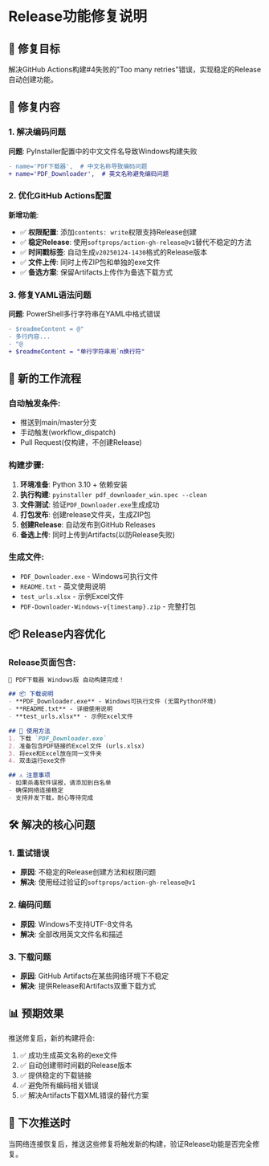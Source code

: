 # Release功能修复说明

## 🎯 **修复目标**
解决GitHub Actions构建#4失败的"Too many retries"错误，实现稳定的Release自动创建功能。

## 🔧 **修复内容**

### 1. 解决编码问题
**问题**: PyInstaller配置中的中文文件名导致Windows构建失败
```diff
- name='PDF下载器',  # 中文名称导致编码问题
+ name='PDF_Downloader',  # 英文名称避免编码问题
```

### 2. 优化GitHub Actions配置
**新增功能**:
- ✅ **权限配置**: 添加`contents: write`权限支持Release创建
- ✅ **稳定Release**: 使用`softprops/action-gh-release@v1`替代不稳定的方法
- ✅ **时间戳标签**: 自动生成`v20250124-1430`格式的Release版本
- ✅ **文件上传**: 同时上传ZIP包和单独的exe文件
- ✅ **备选方案**: 保留Artifacts上传作为备选下载方式

### 3. 修复YAML语法问题
**问题**: PowerShell多行字符串在YAML中格式错误
```diff
- $readmeContent = @"
- 多行内容...
- "@
+ $readmeContent = "单行字符串用`n换行符"
```

## 🚀 **新的工作流程**

### 自动触发条件:
- 推送到main/master分支
- 手动触发(workflow_dispatch)
- Pull Request(仅构建，不创建Release)

### 构建步骤:
1. **环境准备**: Python 3.10 + 依赖安装
2. **执行构建**: `pyinstaller pdf_downloader_win.spec --clean`
3. **文件测试**: 验证`PDF_Downloader.exe`生成成功
4. **打包发布**: 创建release文件夹，生成ZIP包
5. **创建Release**: 自动发布到GitHub Releases
6. **备选上传**: 同时上传到Artifacts(以防Release失败)

### 生成文件:
- `PDF_Downloader.exe` - Windows可执行文件
- `README.txt` - 英文使用说明 
- `test_urls.xlsx` - 示例Excel文件
- `PDF-Downloader-Windows-v{timestamp}.zip` - 完整打包

## 📦 **Release内容优化**

### Release页面包含:
```markdown
🎉 PDF下载器 Windows版 自动构建完成！

## 📦 下载说明
- **PDF_Downloader.exe** - Windows可执行文件 (无需Python环境)
- **README.txt** - 详细使用说明
- **test_urls.xlsx** - 示例Excel文件

## 🚀 使用方法
1. 下载 `PDF_Downloader.exe` 
2. 准备包含PDF链接的Excel文件 (urls.xlsx)
3. 将exe和Excel放在同一文件夹
4. 双击运行exe文件

## ⚠️ 注意事项
- 如果杀毒软件误报，请添加到白名单
- 确保网络连接稳定
- 支持并发下载，耐心等待完成
```

## 🛠️ **解决的核心问题**

### 1. 重试错误
- **原因**: 不稳定的Release创建方法和权限问题
- **解决**: 使用经过验证的`softprops/action-gh-release@v1`

### 2. 编码问题  
- **原因**: Windows不支持UTF-8文件名
- **解决**: 全部改用英文文件名和描述

### 3. 下载问题
- **原因**: GitHub Artifacts在某些网络环境下不稳定
- **解决**: 提供Release和Artifacts双重下载方式

## 📊 **预期效果**

推送修复后，新的构建将会:
1. ✅ 成功生成英文名称的exe文件
2. ✅ 自动创建带时间戳的Release版本  
3. ✅ 提供稳定的下载链接
4. ✅ 避免所有编码相关错误
5. ✅ 解决Artifacts下载XML错误的替代方案

## 🔄 **下次推送时**
当网络连接恢复后，推送这些修复将触发新的构建，验证Release功能是否完全修复。 